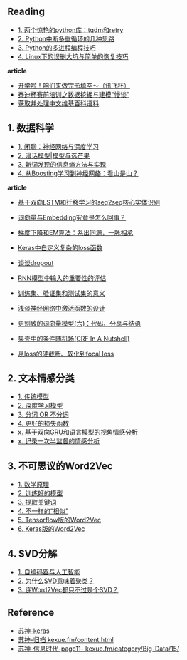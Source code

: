 
## Reading

- [1. 两个惊艳的python库：tqdm和retry][r5]
- [2. Python中断多重循环的几种思路][r8]
- [3. Python的多进程编程技巧][r10]
- [4. Linux下的误删大坑与简单的恢复技巧][r13]

**article**

- [开学啦！咱们来做完形填空～（讯飞杯）][r16]
- [泰迪杯赛前培训之数据挖掘与建模“慢谈”][r12]
- [获取并处理中文维基百科语料][r9]

## 1. 数据科学

- [1. 闲聊：神经网络与深度学习][r1]
- [2. 漫话模型|模型与选芒果][r2]
- [3. 新词发现的信息熵方法与实现][r3]
- [4. 从Boosting学习到神经网络：看山是山？][r4]

**article**

- [基于双向LSTM和迁移学习的seq2seq核心实体识别][r6]
- [词向量与Embedding究竟是怎么回事？][r7] 

- [梯度下降和EM算法：系出同源，一脉相承][r11]

- [Keras中自定义复杂的loss函数][r14]
- [谈谈dropout][r15]

- [RNN模型中输入的重要性的评估][r17]
- [训练集、验证集和测试集的意义][r18]
- [浅谈神经网络中激活函数的设计][r19]

- [更别致的词向量模型(六)：代码、分享与结语][r20]

- [果壳中的条件随机场(CRF In A Nutshell)][r21]
- [从loss的硬截断、软化到focal loss][r22]

[r1]: https://kexue.fm/archives/3331
[r2]: https://kexue.fm/archives/3390

[r3]: https://kexue.fm/archives/3491

[r4]: https://kexue.fm/archives/3873
[r5]: https://kexue.fm/archives/3902

[r6]: https://kexue.fm/archives/3942

[r7]: https://kexue.fm/archives/4122
[r8]: https://kexue.fm/archives/4159

[r9]: https://kexue.fm/archives/4176
[r10]: https://kexue.fm/archives/4231

[r11]: https://kexue.fm/archives/4277
[r12]: https://kexue.fm/archives/4271

[r13]: https://kexue.fm/archives/4491

[r14]: https://kexue.fm/archives/4493
[r15]: https://kexue.fm/archives/4521

[r16]: https://kexue.fm/archives/4564
[r17]: https://kexue.fm/archives/4582
[r18]: https://kexue.fm/archives/4638
[r19]: https://kexue.fm/archives/4647

[r20]: https://kexue.fm/archives/4681

[r21]: https://kexue.fm/archives/4695
[r22]: https://kexue.fm/archives/4733


## 2. 文本情感分类

- [1. 传统模型][w1]
- [2. 深度学习模型][w2]
- [3. 分词 OR 不分词][w3]
- [4. 更好的损失函数][w4]
- [x. 基于双向GRU和语言模型的视角情感分析][w.x.1] 
- [x. 记录一次半监督的情感分析][w.x.2] 

[w1]: https://kexue.fm/archives/3360
[w2]: https://kexue.fm/archives/3414
[w3]: https://kexue.fm/archives/3863
[w4]: https://kexue.fm/archives/4293

[w.x.1]: https://kexue.fm/archives/4118
[w.x.2]: https://kexue.fm/archives/4374

## 3. 不可思议的Word2Vec

- [1. 数学原理][w2v_1]
- [2. 训练好的模型][w2v_2]
- [3. 提取关键词][w2v_3]
- [4. 不一样的“相似”][w2v_4]
- [5. Tensorflow版的Word2Vec][w2v_5]
- [6. Keras版的Word2Vec][w2v_6]

[w2v_1]: https://kexue.fm/archives/4299
[w2v_2]: https://kexue.fm/archives/4304
[w2v_3]: https://kexue.fm/archives/4316
[w2v_4]: https://kexue.fm/archives/4368
[w2v_5]: https://kexue.fm/archives/4402
[w2v_6]: https://kexue.fm/archives/4515

## 4. SVD分解

- [1. 自编码器与人工智能][s1]
- [2. 为什么SVD意味着聚类？][s2]
- [3. 连Word2Vec都只不过是个SVD？][s3]

[s1]: https://kexue.fm/archives/4208
[s2]: https://kexue.fm/archives/4216
[s3]: https://kexue.fm/archives/4233

<!--
## 4. 中文分词系列

- [1. 基于AC自动机的快速分词][z1]
- [2. 基于切分的新词发现][z2]
- [3. 字标注法与HMM模型][z3]
- [4. 基于双向LSTM的seq2seq字标注][z4]
- [5. 基于语言模型的无监督分词][z5]
- [6. 基于全卷积网络的中文分词][z6]
- [7. 深度学习分词？只需一个词典！][z7]
- [8. 更好的新词发现算法][z8]
- [x. 轻便的深度学习分词系统：NNCWS v0.1][z.x.1]

[z1]: https://kexue.fm/archives/3908
[z2]: https://kexue.fm/archives/3913
[z3]: https://kexue.fm/archives/3922
[z4]: https://kexue.fm/archives/3924
[z5]: https://kexue.fm/archives/3956
[z.x.1]: https://kexue.fm/archives/4114
[z6]: https://kexue.fm/archives/4195
[z7]: https://kexue.fm/archives/4245
[z8]: https://kexue.fm/archives/4256
-->

## Reference

- [苏神-keras][tag=keras]
- [苏神-归档 kexue.fm/content.html][su-content]
- [苏神-信息时代-page11- kexue.fm/category/Big-Data/15/][su]

<!--- [CSDN: 学习是一种态度!][su-r1]-->

[su]: https://kexue.fm/category/Big-Data/11
[su-r1]: https://blog.csdn.net/itplus
[su-content]: https://kexue.fm/content.html
[tag=keras]: https://kexue.fm/content.html?tag=keras